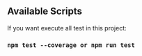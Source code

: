 ## Available Scripts

If you want execute all test in this project:
### `npm test --coverage or npm run test`
